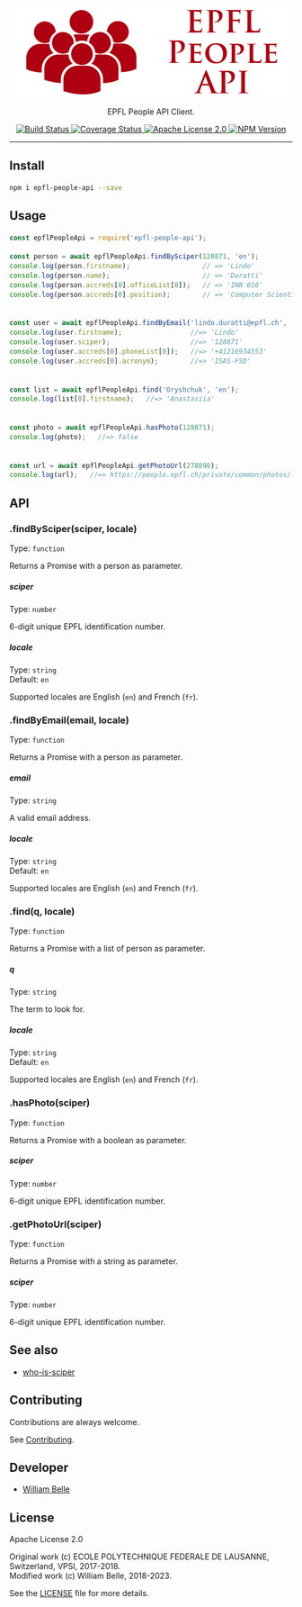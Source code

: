 <p align="center">
  <img alt="EPFL People API Client" src="https://raw.githubusercontent.com/innovativeinnovation/epfl-people-api/master/docs/readme/readme-logo.png">
</p>

<p align="center">
  EPFL People API Client.
</p>

<p align="center">
  <a href="https://github.com/innovativeinnovation/epfl-people-api/actions">
    <img alt="Build Status" src="https://github.com/innovativeinnovation/epfl-people-api/workflows/Build/badge.svg?branch=master">
  </a>
  <a href="https://coveralls.io/github/innovativeinnovation/epfl-people-api?branch=master">
    <img alt="Coverage Status" src="https://coveralls.io/repos/github/innovativeinnovation/epfl-people-api/badge.svg?branch=master"/>
  </a>
  <a href="https://raw.githubusercontent.com/innovativeinnovation/epfl-people-api/master/LICENSE">
    <img alt="Apache License 2.0" src="https://img.shields.io/badge/license-Apache%202.0-blue.svg">
  </a>
  <a href='https://www.npmjs.com/package/epfl-people-api'>
    <img alt="NPM Version" src="https://img.shields.io/npm/v/epfl-people-api.svg" />
  </a>
</p>

---

Install
-------

```bash
npm i epfl-people-api --save
```

Usage
-----

```javascript
const epflPeopleApi = require('epfl-people-api');

const person = await epflPeopleApi.findBySciper(128871, 'en');
console.log(person.firstname);                  // => 'Lindo'
console.log(person.name);                       // => 'Duratti'
console.log(person.accreds[0].officeList[0]);   // => 'INN 016'
console.log(person.accreds[0].position);        // => 'Computer Scientist'


const user = await epflPeopleApi.findByEmail('lindo.duratti@epfl.ch', 'en');
console.log(user.firstname);                 //=> 'Lindo'
console.log(user.sciper);                    //=> '128871'
console.log(user.accreds[0].phoneList[0]);   //=> '+41216934553'
console.log(user.accreds[0].acronym);        //=> 'ISAS-FSD'


const list = await epflPeopleApi.find('Oryshchuk', 'en');
console.log(list[0].firstname);   //=> 'Anastasiia'


const photo = await epflPeopleApi.hasPhoto(128871);
console.log(photo);   //=> false


const url = await epflPeopleApi.getPhotoUrl(278890);
console.log(url);   //=> https://people.epfl.ch/private/common/photos/links/278890.jpg
```

API
---

### .findBySciper(sciper, locale)

Type: `function`

Returns a Promise with a person as parameter.

##### sciper

Type: `number`

6-digit unique EPFL identification number.

##### locale

Type: `string`<br>
Default: `en`

Supported locales are English (`en`) and French (`fr`).

### .findByEmail(email, locale)

Type: `function`

Returns a Promise with a person as parameter.

##### email

Type: `string`

A valid email address.

##### locale

Type: `string`<br>
Default: `en`

Supported locales are English (`en`) and French (`fr`).

### .find(q, locale)

Type: `function`

Returns a Promise with a list of person as parameter.

##### q

Type: `string`

The term to look for.

##### locale

Type: `string`<br>
Default: `en`

Supported locales are English (`en`) and French (`fr`).

### .hasPhoto(sciper)

Type: `function`

Returns a Promise with a boolean as parameter.

##### sciper

Type: `number`

6-digit unique EPFL identification number.

### .getPhotoUrl(sciper)

Type: `function`

Returns a Promise with a string as parameter.

##### sciper

Type: `number`

6-digit unique EPFL identification number.

See also
--------

* [who-is-sciper](https://github.com/innovativeinnovation/who-is-sciper)

Contributing
------------

Contributions are always welcome.

See [Contributing](CONTRIBUTING.md).

Developer
---------

* [William Belle](https://github.com/williambelle)

License
-------

Apache License 2.0

Original work (c) ECOLE POLYTECHNIQUE FEDERALE DE LAUSANNE, Switzerland, VPSI, 2017-2018.  
Modified work (c) William Belle, 2018-2023.

See the [LICENSE](LICENSE) file for more details.
